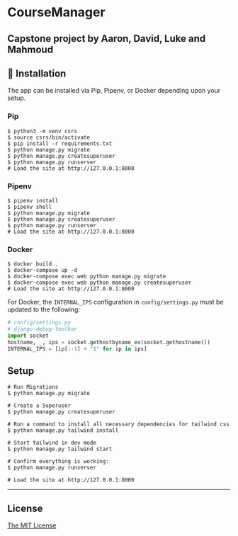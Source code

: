 # CourseManager
Capstone project by Aaron, David, Luke and Mahmoud
----

## 📖 Installation
The app can be installed via Pip, Pipenv, or Docker depending upon your setup.


### Pip

```
$ python3 -m venv csrs
$ source csrs/bin/activate
$ pip install -r requirements.txt
$ python manage.py migrate
$ python manage.py createsuperuser
$ python manage.py runserver
# Load the site at http://127.0.0.1:8000
```

### Pipenv

```
$ pipenv install
$ pipenv shell
$ python manage.py migrate
$ python manage.py createsuperuser
$ python manage.py runserver
# Load the site at http://127.0.0.1:8000
```

### Docker

```
$ docker build .
$ docker-compose up -d
$ docker-compose exec web python manage.py migrate
$ docker-compose exec web python manage.py createsuperuser
# Load the site at http://127.0.0.1:8000
```

For Docker, the `INTERNAL_IPS` configuration in `config/settings.py` must be updated to the following:

```python
# config/settings.py
# django-debug-toolbar
import socket
hostname, _, ips = socket.gethostbyname_ex(socket.gethostname())
INTERNAL_IPS = [ip[:-1] + "1" for ip in ips]
```

## Setup

```
# Run Migrations
$ python manage.py migrate

# Create a Superuser
$ python manage.py createsuperuser

# Run a command to install all necessary dependencies for tailwind css
$ python manage.py tailwind install

# Start tailwind in dev mode
$ python manage.py tailwind start

# Confirm everything is working:
$ python manage.py runserver

# Load the site at http://127.0.0.1:8000
```

----

## License

[The MIT License](LICENSE)

<!-- ## Docker Usage
```
# Build the Docker Image
$ docker-compose build

# Run Migrations
$ docker-compose run --rm web python manage.py migrate

# Create a Superuser
$ docker-compose run --rm web python manage.py createsuperuser

# Run Django on http://localhost:8000/
$ docker-compose up

# Run Django in background mode
$ docker-compose up -d

# Stop all running containers
$ docker-compose down

# Run Tests
$ docker-compose run --rm web pytest

# Re-build PIP requirements
$ docker-compose run --rm web pip-compile requirements/requirements.in
```-->

<!-- ## Next Steps

- Use [PostgreSQL locally via Docker](https://wsvincent.com/django-docker-postgresql/)
- Use [django-environ](https://github.com/joke2k/django-environ) for environment variables
- Update [EMAIL_BACKEND](https://docs.djangoproject.com/en/3.0/topics/email/#module-django.core.mail) to configure an SMTP backend
- Make the [admin more secure](https://opensource.com/article/18/1/10-tips-making-django-admin-more-secure)

## Adding Social Authentication

- [Configuring Google](https://wsvincent.com/django-allauth-tutorial-custom-user-model/#google-credentials)
- [Configuring Facebook](http://www.sarahhagstrom.com/2013/09/the-missing-django-allauth-tutorial/#Create_and_configure_a_Facebook_app)
- [Configuring Github](https://wsvincent.com/django-allauth-tutorial/)
- `django-allauth` supports [many, many other providers in the official docs](https://django-allauth.readthedocs.io/en/latest/providers.html) -->
